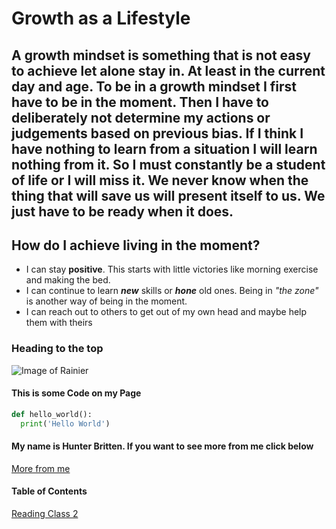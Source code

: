 # Growth as a Lifestyle

## A growth mindset is something that is not easy to achieve let alone stay in. At least in the current day and age. To be in a growth mindset I first have to be in the moment. Then I have to deliberately not determine my actions or judgements based on previous bias. If I think I have nothing to learn from a situation I will learn nothing from it. So I must constantly be a student of life or I will miss it. We never know when the thing that will save us will present itself to us. We just have to be ready when it does. 

## How do I achieve living in the moment?
- I can stay **positive**. This starts with little victories like morning exercise and making the bed.
- I can continue to learn **_new_** skills or **_hone_** old ones. Being in _"the zone"_ is another way of being in the moment.
- I can reach out to others to get out of my own head and maybe help them with theirs


### Heading to the top
![Image of Rainier](https://live.staticflickr.com/4434/37166620110_9138a66392_b.jpg)


#### This is some Code on my Page
```python
def hello_world():
  print('Hello World')
```

#### My name is Hunter Britten. If you want to see more from me click below
[More from me](https://github.com/hgbritten)

#### Table of Contents

[Reading Class 2](read02.md)
